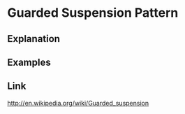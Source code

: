 # Guarded Suspension Pattern

## Explanation

## Examples

## Link
http://en.wikipedia.org/wiki/Guarded_suspension
